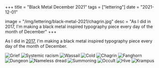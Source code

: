 +++
title = "Black Metal December 2021"
tags = ["lettering"]
date = "2021-12-01"

image = "/img/lettering/black-metal-2021/chagrin.jpg"
desc = "As I did in 2017, I'm making a black metal inspired typography piece every day of the month of December"
+++

As I did in [2017](/works/black-metal-december-2017), I'm making a black metal inspired typography piece every day of the month of December.

![Grief](/img/lettering/black-metal-2021/grief.jpg "Grief")
![Systemic racism](/img/lettering/black-metal-2021/systemic-racism.jpg "Systemic racism")
![Wassail](/img/lettering/black-metal-2021/wassail.jpg "Wassail")
![Cold](/img/lettering/black-metal-2021/cold.jpg "Cold")
![Chagrin](/img/lettering/black-metal-2021/chagrin.jpg "Chagrin")
![Fanghorn](/img/lettering/black-metal-2021/fanghorn.jpg "Fanghorn")
![Dungeon](/img/lettering/black-metal-2021/dungeon.jpg "Dungeon")
![Nameless dread](/img/lettering/black-metal-2021/nameless-dread.jpg "Nameless dread")
![Summoning](/img/lettering/black-metal-2021/summoning.jpg "Summoning")
![Occult](/img/lettering/black-metal-2021/occult.jpg "Occult")
![Hive](/img/lettering/black-metal-2021/hive.jpg "Hive")
![Krampus](/img/lettering/black-metal-2021/krampus.jpg "Krampus")
